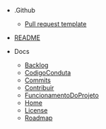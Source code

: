 
- .Github
  - [Pull request template](.github/PULL_REQUEST_TEMPLATE/pull_request_template.md)

- [README](README.md)

- Docs
  - [Backlog](docs/Backlog.md)
  - [CodigoConduta](docs/codigoConduta.md)
  - [Commits](docs/commits.md)
  - [Contribuir](docs/contribuir.md)
  - [FuncionamentoDoProjeto](docs/funcionamentoDoProjeto.md)
  - [Home](docs/home.md)
  - [License](docs/license.md)
  - [Roadmap](docs/roadmap.md)
